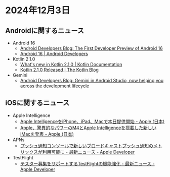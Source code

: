 # 2024年12月3日
## Androidに関するニュース
- Android 16
  - [Android Developers Blog: The First Developer Preview of Android 16](https://android-developers.googleblog.com/2024/11/the-first-developer-preview-android16.html)
  - [Android 16 | Android Developers](https://developer.android.com/about/versions/16/overview?hl=ja)
- Kotlin 2.1.0
  - [What's new in Kotlin 2.1.0 | Kotlin Documentation](https://kotlinlang.org/docs/whatsnew21.html)
  - [Kotlin 2.1.0 Released | The Kotlin Blog](https://blog.jetbrains.com/kotlin/2024/11/kotlin-2-1-0-released/)
- Gemini
  - [Android Developers Blog: Gemini in Android Studio, now helping you across the development lifecycle](https://android-developers.googleblog.com/2024/10/whats-new-in-gemini-in-android.html)

## iOSに関するニュース
- Apple Intelligence
  - [Apple IntelligenceをiPhone、iPad、Macで本日提供開始 - Apple (日本)](https://www.apple.com/jp/newsroom/2024/10/apple-intelligence-is-available-today-on-iphone-ipad-and-mac/)
  - [Apple、驚異的なパワーのM4とApple Intelligenceを搭載した新しいiMacを発表 - Apple (日本)](https://www.apple.com/jp/newsroom/2024/10/apple-introduces-new-imac-supercharged-by-m4-and-apple-intelligence/)
- APNs
  - [プッシュ通知コンソールで新しいブロードキャストプッシュ通知のメトリックスが利用可能に - 最新ニュース - Apple Developer](https://developer.apple.com/jp/news/?id=106dpbzt)
- TestFlight
  - [テスター募集をサポートするTestFlightの機能強化 - 最新ニュース - Apple Developer](https://developer.apple.com/jp/news/?id=fps422ld)
